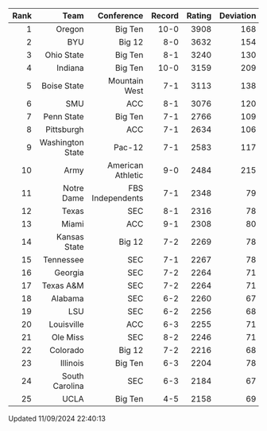 | Rank  | Team                 | Conference           | Record   | Rating | Deviation |
| ---:  | ---:                 | ---:                 | ---:     | ---:   | ---:      |
| 1     | Oregon               | Big Ten              | 10-0     | 3908   | 168       |
| 2     | BYU                  | Big 12               | 8-0      | 3632   | 154       |
| 3     | Ohio State           | Big Ten              | 8-1      | 3240   | 130       |
| 4     | Indiana              | Big Ten              | 10-0     | 3159   | 209       |
| 5     | Boise State          | Mountain West        | 7-1      | 3113   | 138       |
| 6     | SMU                  | ACC                  | 8-1      | 3076   | 120       |
| 7     | Penn State           | Big Ten              | 7-1      | 2766   | 109       |
| 8     | Pittsburgh           | ACC                  | 7-1      | 2634   | 106       |
| 9     | Washington State     | Pac-12               | 7-1      | 2583   | 117       |
| 10    | Army                 | American Athletic    | 9-0      | 2484   | 215       |
| 11    | Notre Dame           | FBS Independents     | 7-1      | 2348   | 79        |
| 12    | Texas                | SEC                  | 8-1      | 2316   | 78        |
| 13    | Miami                | ACC                  | 9-1      | 2308   | 80        |
| 14    | Kansas State         | Big 12               | 7-2      | 2269   | 78        |
| 15    | Tennessee            | SEC                  | 7-1      | 2267   | 78        |
| 16    | Georgia              | SEC                  | 7-2      | 2264   | 71        |
| 17    | Texas A&M            | SEC                  | 7-2      | 2264   | 71        |
| 18    | Alabama              | SEC                  | 6-2      | 2260   | 67        |
| 19    | LSU                  | SEC                  | 6-2      | 2256   | 68        |
| 20    | Louisville           | ACC                  | 6-3      | 2255   | 71        |
| 21    | Ole Miss             | SEC                  | 8-2      | 2246   | 71        |
| 22    | Colorado             | Big 12               | 7-2      | 2216   | 68        |
| 23    | Illinois             | Big Ten              | 6-3      | 2204   | 78        |
| 24    | South Carolina       | SEC                  | 6-3      | 2184   | 67        |
| 25    | UCLA                 | Big Ten              | 4-5      | 2158   | 69        |

Updated 11/09/2024 22:40:13
